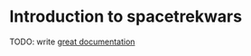 # Introduction to spacetrekwars

TODO: write [great documentation](http://jacobian.org/writing/what-to-write/)

